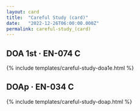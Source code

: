 ```yaml
---
layout: card
title:  "Careful Study (card)"
date:   "2022-12-26T06:00:00.000Z"
permalink: careful-study_(card)
---
```


## DOA 1st &middot; EN-074 C

{% include templates/careful-study-doa1e.html %}


## DOAp &middot; EN-034 C

{% include templates/careful-study-doap.html %}
